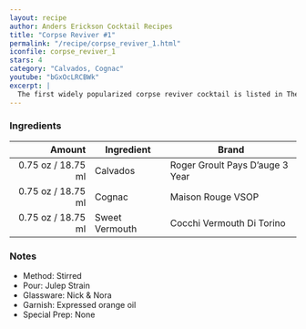 ```yaml
---
layout: recipe
author: Anders Erickson Cocktail Recipes
title: "Corpse Reviver #1"
permalink: "/recipe/corpse_reviver_1.html"
iconfile: corpse_reviver_1
stars: 4
category: "Calvados, Cognac"
youtube: "bGxOcLRCBWk"
excerpt: |
  The first widely popularized corpse reviver cocktail is listed in The Savoy Cocktail Book and is a cognac-based cocktail that calls for two parts cognac, one part Calvados or apple brandy, and one part Italian vermouth. In bartender Craddock's notes he says "To be taken before 11AM, or whenever steam or energy is needed".
---
```


### Ingredients

|  Amount | Ingredient     | Brand                           |
| ------: | -------------- | ------------------------------- |
| 0.75 oz / 18.75 ml | Calvados       | Roger Groult Pays D’auge 3 Year |
| 0.75 oz / 18.75 ml | Cognac         | Maison Rouge VSOP               |
| 0.75 oz / 18.75 ml | Sweet Vermouth | Cocchi Vermouth Di Torino       |

### Notes

- Method: Stirred
- Pour: Julep Strain
- Glassware: Nick & Nora
- Garnish: Expressed orange oil
- Special Prep: None

